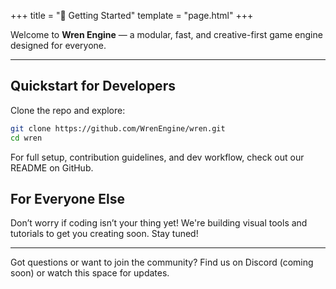 +++
title = "🚀 Getting Started"
template = "page.html"
+++

Welcome to **Wren Engine** — a modular, fast, and creative-first game engine designed for everyone.

---

## Quickstart for Developers

Clone the repo and explore:

```bash
git clone https://github.com/WrenEngine/wren.git
cd wren
```
For full setup, contribution guidelines, and dev workflow, check out our README on GitHub.

## For Everyone Else

Don’t worry if coding isn’t your thing yet! We're building visual tools and tutorials to get you creating soon. Stay tuned!

---

Got questions or want to join the community? Find us on Discord (coming soon) or watch this space for updates.